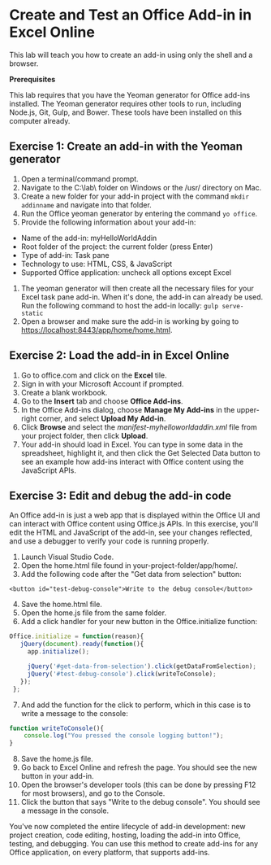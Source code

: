# Create and Test an Office Add-in in Excel Online
This lab will teach you how to create an add-in using only the shell and a browser. 

**Prerequisites**

This lab requires that you have the Yeoman generator for Office add-ins installed. The Yeoman generator requires other tools to run, including Node.js, Git, Gulp, and Bower. These tools have been installed on this computer already.

## Exercise 1: Create an add-in with the Yeoman generator

1. Open a terminal/command prompt.
1. Navigate to the C:\lab\ folder on Windows or the /usr/ directory on Mac.
1. Create a new folder for your add-in project with the command `mkdir addinname` and navigate into that folder.
1. Run the Office yeoman generator by entering the command `yo office`.
1. Provide the following information about your add-in:
  * Name of the add-in: myHelloWorldAddin
  * Root folder of the project: the current folder (press Enter)
  * Type of add-in: Task pane
  * Technology to use: HTML, CSS, & JavaScript
  * Supported Office application: uncheck all options except Excel
1. The yeoman generator will then create all the necessary files for your Excel task pane add-in. When it's done, the add-in can already be used. Run the following command to host the add-in locally: `gulp serve-static`
1. Open a browser and make sure the add-in is working by going to <https://localhost:8443/app/home/home.html>.

## Exercise 2: Load the add-in in Excel Online

1. Go to office.com and click on the **Excel** tile.
2. Sign in with your Microsoft Account if prompted.
3. Create a blank workbook.
4. Go to the **Insert** tab and choose **Office Add-ins**.
5. In the Office Add-ins dialog, choose **Manage My Add-ins** in the upper-right corner, and select **Upload My Add-in**.
6. Click **Browse** and select the *manifest-myhelloworldaddin.xml* file from your project folder, then click **Upload**.
7. Your add-in should load in Excel. You can type in some data in the spreadsheet, highlight it, and then click the Get Selected Data button to see an example how add-ins interact with Office content using the JavaScript APIs.

## Exercise 3: Edit and debug the add-in code

An Office add-in is just a web app that is displayed within the Office UI and can interact with Office content using Office.js APIs. In this exercise, you'll edit the HTML and JavaScript of the add-in, see your changes reflected, and use a debugger to verify your code is running properly.

1. Launch Visual Studio Code.
2. Open the home.html file found in your-project-folder/app/home/. 
3. Add the following code after the "Get data from selection" button:
 ```
 <button id="test-debug-console">Write to the debug console</button>
 ```
4. Save the home.html file.
5. Open the home.js file from the same folder.
6. Add a click handler for your new button in the Office.initialize function:
 ```javascript
 Office.initialize = function(reason){
    jQuery(document).ready(function(){
      app.initialize();

      jQuery('#get-data-from-selection').click(getDataFromSelection);
      jQuery('#test-debug-console').click(writeToConsole);
    });
  };
 ```
7. And add the function for the click to perform, which in this case is to write a message to the console:
 ```javascript
 function writeToConsole(){
     console.log("You pressed the console logging button!");
 }
 ```
8. Save the home.js file.
9. Go back to Excel Online and refresh the page. You should see the new button in your add-in.
10. Open the browser's developer tools (this can be done by pressing F12 for most browsers), and go to the Console.
11. Click the button that says "Write to the debug console". You should see a message in the console.
 

You've now completed the entire lifecycle of add-in development: new project creation, code editing, hosting, loading the add-in into Office, testing, and debugging. You can use this method to create add-ins for any Office application, on every platform, that supports add-ins.
